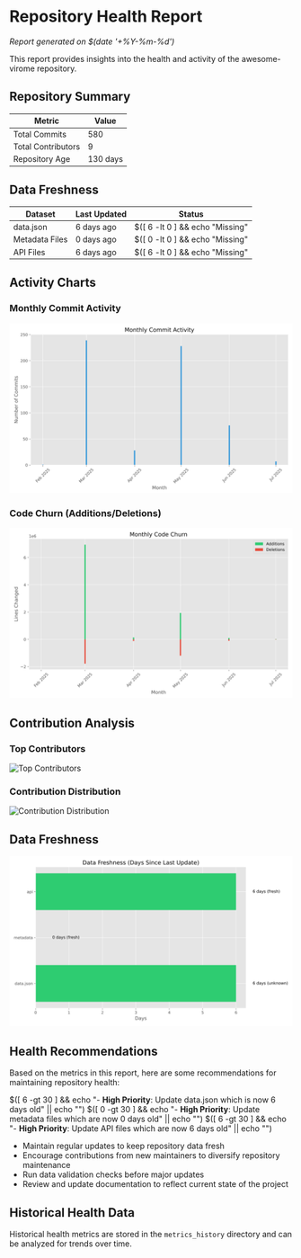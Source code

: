 # Repository Health Report

*Report generated on $(date '+%Y-%m-%d')*

This report provides insights into the health and activity of the awesome-virome repository.

## Repository Summary

| Metric | Value |
| ------ | ----- |
| Total Commits | 580 |
| Total Contributors | 9 |
| Repository Age | 130 days |

## Data Freshness

| Dataset | Last Updated | Status |
| ------- | ------------ | ------ |
| data.json | 6 days ago | $([ 6 -lt 0 ] && echo "Missing" || ([ 6 -lt 7 ] && echo "✅ Fresh" || ([ 6 -lt 30 ] && echo "⚠️ Needs Update" || echo "❌ Outdated"))) |
| Metadata Files | 0 days ago | $([ 0 -lt 0 ] && echo "Missing" || ([ 0 -lt 7 ] && echo "✅ Fresh" || ([ 0 -lt 30 ] && echo "⚠️ Needs Update" || echo "❌ Outdated"))) |
| API Files | 6 days ago | $([ 6 -lt 0 ] && echo "Missing" || ([ 6 -lt 7 ] && echo "✅ Fresh" || ([ 6 -lt 30 ] && echo "⚠️ Needs Update" || echo "❌ Outdated"))) |

## Activity Charts

### Monthly Commit Activity

![Monthly Commits](../metrics_history/charts/monthly_commits.svg)

### Code Churn (Additions/Deletions)

![Code Churn](../metrics_history/charts/code_churn.svg)

## Contribution Analysis

### Top Contributors

![Top Contributors](../metrics_history/charts/top_contributors.svg)

### Contribution Distribution

![Contribution Distribution](../metrics_history/charts/contribution_distribution.svg)

## Data Freshness

![Data Freshness](../metrics_history/charts/data_freshness.svg)

## Health Recommendations

Based on the metrics in this report, here are some recommendations for maintaining repository health:

$([ 6 -gt 30 ] && echo "- **High Priority**: Update data.json which is now 6 days old" || echo "")
$([ 0 -gt 30 ] && echo "- **High Priority**: Update metadata files which are now 0 days old" || echo "")
$([ 6 -gt 30 ] && echo "- **High Priority**: Update API files which are now 6 days old" || echo "")

- Maintain regular updates to keep repository data fresh
- Encourage contributions from new maintainers to diversify repository maintenance
- Run data validation checks before major updates
- Review and update documentation to reflect current state of the project

## Historical Health Data

Historical health metrics are stored in the `metrics_history` directory and can be analyzed for trends over time.

